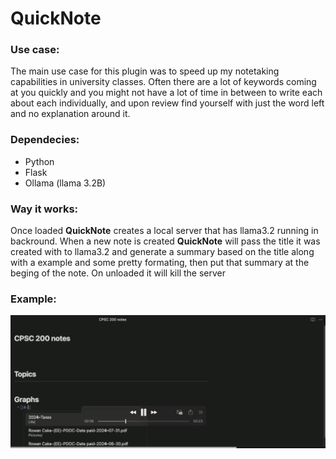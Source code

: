 # QuickNote


### Use case:
The main use case for this plugin was to speed up my notetaking capabilities in university classes. Often there are a lot of keywords coming at you quickly and you might not have a lot of time in between to write each about each individually, and upon review find yourself with just the word left and no explanation around it.

### Dependecies:
  - Python
  - Flask
  - Ollama (llama 3.2B)

### Way it works:
Once loaded **QuickNote** creates a local server that has llama3.2 running in backround. When a new note is created **QuickNote** will pass the title it was created with to llama3.2 and generate a summary based on the title along with a example and some pretty formating, then put that summary at the beging of the note. On unloaded it will kill the server 

### Example:

<img src="res/demo.gif" alt="Demo" width="600"/>

